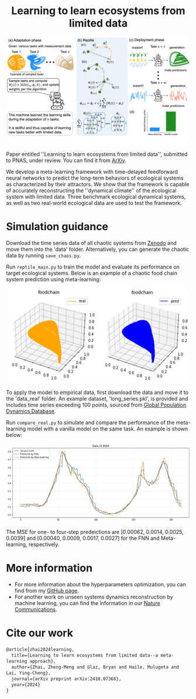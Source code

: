 <h1 align="center">Learning to learn ecosystems from limited data</h1>

<p align="center">
<img src='images/meta_learning1.png' width='700'>
</p>

Paper entitled ''Learning to learn ecosystems from limited data'', submitted to PNAS, under review. You can find it from [ArXiv](https://arxiv.org/abs/2410.07368).

We develop a meta-learning framework with time-delayed feedforward neural networks to predict the long-term behaviors of ecological systems as characterized by their attractors. We show that the framework is capable of accurately reconstructing the ''dynamical climate'' of the ecological system with limited data. Three benchmark ecological dynamical systems, as well as two real-world ecological data are used to test the framework.

# Simulation guidance

Download the time series data of all chaotic systems from [Zenodo](https://zenodo.org/records/14261464) and move them into the 'data' folder. Alternatively, you can generate the chaotic data by running `save_chaos.py`. 

Run `reptile_main.py` to train the model and evaluate its performance on target ecological systems. Below is an example of a chaotic food chain system prediction using meta-learning:

<p align="center">
<img src='images/foodchain_prediction.png' width='600'>
</p>

To apply the model to empirical data, first download the data and move it to the 'data_real' folder. An example dataset, 'long_series.pkl', is provided and includes time series exceeding 100 points, sourced from [Global Population Dynamics Database](https://knb.ecoinformatics.org/view/doi:10.5063/F1BZ63Z8).

Run `compare_real.py` to simulate and compare the performance of the meta-learning model with a vanilla model on the same task. An example is shown below:

<p align="center">
<img src='images/population_prediction.png' width='600'>
</p>

The MSE for one- to four-step predeictions are [0.00062, 0.0014, 0.0025, 0.0039] and [0.00040, 0.0009, 0.0017, 0.0027] for the FNN and Meta-learning, respectively.

# More information

- For more information about the hyperparameters optimization, you can find from my [GitHub page](https://github.com/Zheng-Meng/Reservoir-Computing-and-Hyperparameter-Optimization).
- For another work on unseen systems dynamics reconstruction by machine learning, you can find the information in our [Nature Communications](https://github.com/Zheng-Meng/Dynamics-Reconstruction-ML).

# Cite our work
```
@article{zhai2024learning,
  title={Learning to learn ecosystems from limited data--a meta-learning approach},
  author={Zhai, Zheng-Meng and Glaz, Bryan and Haile, Mulugeta and Lai, Ying-Cheng},
  journal={arXiv preprint arXiv:2410.07368},
  year={2024}
}
```











